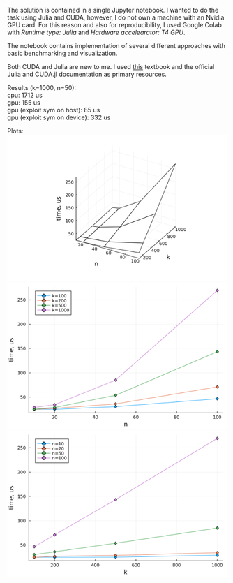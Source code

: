 The solution is contained in a single Jupyter notebook. I wanted to do the task using Julia and CUDA, however, I do not own a machine with an Nvidia GPU card. For this reason and also for reproducibility, I used Google Colab with _Runtime type: Julia_ and _Hardware accelearator: T4 GPU_.

The notebook contains implementation of several different approaches with basic benchmarking and visualization.

Both CUDA and Julia are new to me. I used [this](https://g.co/kgs/trm6WZe) textbook and the official Julia and CUDA.jl documentation as primary resources.

Results (k=1000, n=50):\
cpu: 1712 us\
gpu: 155 us\
gpu (exploit sym on host): 85 us\
gpu (exploit sym on device): 332 us

Plots:\
![Time of n and k plot](time_of_nk.png)\
![Time of n plot](time_of_n.png)\
![Time of k plot](time_of_k.png)
